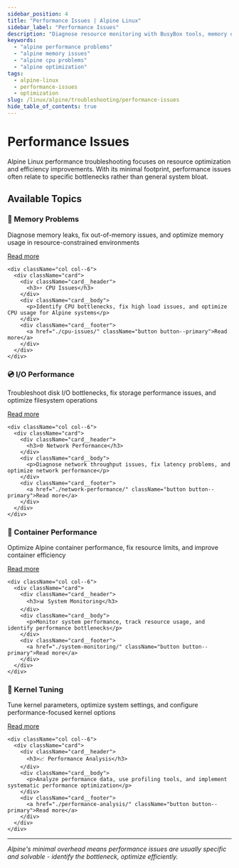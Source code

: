 ```yaml
---
sidebar_position: 4
title: "Performance Issues | Alpine Linux"
sidebar_label: "Performance Issues"
description: "Diagnose resource monitoring with BusyBox tools, memory optimization, and performance tuning for containers and edge devices."
keywords:
  - "alpine performance problems"
  - "alpine memory issues"
  - "alpine cpu problems"
  - "alpine optimization"
tags:
  - alpine-linux
  - performance-issues
  - optimization
slug: /linux/alpine/troubleshooting/performance-issues
hide_table_of_contents: true
---
```


# Performance Issues

Alpine Linux performance troubleshooting focuses on resource optimization and efficiency improvements. With its minimal footprint, performance issues often relate to specific bottlenecks rather than general system bloat.

## Available Topics

<div className="container">
  <div className="row">
    <div className="col col--6">
      <div className="card">
        <div className="card__header">
          <h3>💾 Memory Problems</h3>
        </div>
        <div className="card__body">
          <p>Diagnose memory leaks, fix out-of-memory issues, and optimize memory usage in resource-constrained environments</p>
        </div>
        <div className="card__footer">
          <a href="./memory-problems/" className="button button--primary">Read more</a>
        </div>
      </div>
    </div>
    
    <div className="col col--6">
      <div className="card">
        <div className="card__header">
          <h3>⚡ CPU Issues</h3>
        </div>
        <div className="card__body">
          <p>Identify CPU bottlenecks, fix high load issues, and optimize CPU usage for Alpine systems</p>
        </div>
        <div className="card__footer">
          <a href="./cpu-issues/" className="button button--primary">Read more</a>
        </div>
      </div>
    </div>
  </div>

  <div className="row">
    <div className="col col--6">
      <div className="card">
        <div className="card__header">
          <h3>💿 I/O Performance</h3>
        </div>
        <div className="card__body">
          <p>Troubleshoot disk I/O bottlenecks, fix storage performance issues, and optimize filesystem operations</p>
        </div>
        <div className="card__footer">
          <a href="./io-performance/" className="button button--primary">Read more</a>
        </div>
      </div>
    </div>
    
    <div className="col col--6">
      <div className="card">
        <div className="card__header">
          <h3>🌐 Network Performance</h3>
        </div>
        <div className="card__body">
          <p>Diagnose network throughput issues, fix latency problems, and optimize network performance</p>
        </div>
        <div className="card__footer">
          <a href="./network-performance/" className="button button--primary">Read more</a>
        </div>
      </div>
    </div>
  </div>

  <div className="row">
    <div className="col col--6">
      <div className="card">
        <div className="card__header">
          <h3>🐳 Container Performance</h3>
        </div>
        <div className="card__body">
          <p>Optimize Alpine container performance, fix resource limits, and improve container efficiency</p>
        </div>
        <div className="card__footer">
          <a href="./container-performance/" className="button button--primary">Read more</a>
        </div>
      </div>
    </div>
    
    <div className="col col--6">
      <div className="card">
        <div className="card__header">
          <h3>📊 System Monitoring</h3>
        </div>
        <div className="card__body">
          <p>Monitor system performance, track resource usage, and identify performance bottlenecks</p>
        </div>
        <div className="card__footer">
          <a href="./system-monitoring/" className="button button--primary">Read more</a>
        </div>
      </div>
    </div>
  </div>

  <div className="row">
    <div className="col col--6">
      <div className="card">
        <div className="card__header">
          <h3>🔧 Kernel Tuning</h3>
        </div>
        <div className="card__body">
          <p>Tune kernel parameters, optimize system settings, and configure performance-focused kernel options</p>
        </div>
        <div className="card__footer">
          <a href="./kernel-tuning/" className="button button--primary">Read more</a>
        </div>
      </div>
    </div>
    
    <div className="col col--6">
      <div className="card">
        <div className="card__header">
          <h3>📈 Performance Analysis</h3>
        </div>
        <div className="card__body">
          <p>Analyze performance data, use profiling tools, and implement systematic performance optimization</p>
        </div>
        <div className="card__footer">
          <a href="./performance-analysis/" className="button button--primary">Read more</a>
        </div>
      </div>
    </div>
  </div>
</div>

---

*Alpine's minimal overhead means performance issues are usually specific and solvable - identify the bottleneck, optimize efficiently.*